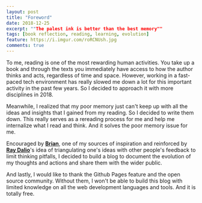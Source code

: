 ```yaml
---
layout: post
title: "Foreword"
date: 2018-12-25
excerpt: ""The palest ink is better than the best memory""
tags: [book reflection, reading, learning, evolution]
feature: https://i.imgur.com/roRCNUsh.jpg
comments: true
---
```



To me, reading is one of the most rewarding human activities. You take up a book and through the texts you immediately have access to how the author thinks and acts, regardless of time and space. However, working in a fast-paced tech environment has really slowed me down a lot for this important activity in the past few years. So I decided to approach it with more disciplines in 2018. 

Meanwhile, I realized that my poor memory just can't keep up with all the ideas and insights that I gained from my reading. So I decided to write them down. This really serves as a rereading process for me and help me internalize what I read and think. And it solves the poor memory issue for me.

Encouraged by <a href="https://briankeng.com/"><b>Brian</b></a>, one of my sources of inspiration and reinforced by <a href="https://www.ted.com/talks/ray_dalio_how_to_build_a_company_where_the_best_ideas_win?language=en"><b>Ray Dalio</b></a>'s idea of triangulating one's ideas with other people's feedback to limit thinking pitfalls, I decided to build a blog to document the evolution of my thoughts and actions and share them with the wider public. 

And lastly, I would like to thank the Github Pages feature and the open source community. Without them,  I won't be able to build this blog with limited knowledge on all the web development languages and tools. And it is totally free. 


